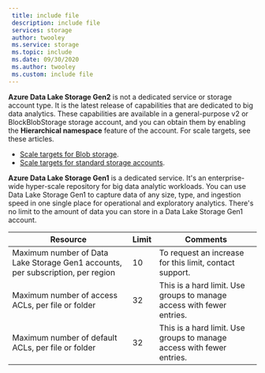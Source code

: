 ```yaml
---
 title: include file
 description: include file
 services: storage
 author: twooley
 ms.service: storage
 ms.topic: include
 ms.date: 09/30/2020
 ms.author: twooley
 ms.custom: include file
---
```


**Azure Data Lake Storage Gen2** is not a dedicated service or storage account type. It is the latest release of capabilities that are dedicated to big data analytics.  These capabilities are available in a general-purpose v2 or BlockBlobStorage storage account, and you can obtain them by enabling the **Hierarchical namespace** feature of the account. For scale targets, see these articles. 

- [Scale targets for Blob storage](../articles/storage/blobs/scalability-targets.md#scale-targets-for-blob-storage).
- [Scale targets for standard storage accounts](../articles/storage/common/scalability-targets-standard-account.md?toc=%252fazure%252fstorage%252fblobs%252ftoc.json#scale-targets-for-standard-storage-accounts).

**Azure Data Lake Storage Gen1** is a dedicated service. It's an enterprise-wide hyper-scale repository for big data analytic workloads. You can use Data Lake Storage Gen1 to capture data of any size, type, and ingestion speed in one single place for operational and exploratory analytics. There's no limit to the amount of data you can store in a Data Lake Storage Gen1 account.

| **Resource** | **Limit** | **Comments** |
| --- | --- | --- |
| Maximum number of Data Lake Storage Gen1 accounts, per subscription, per region |10 | To request an increase for this limit, contact support. |
| Maximum number of access ACLs, per file or folder |32 | This is a hard limit. Use groups to manage access with fewer entries. |
| Maximum number of default ACLs, per file or folder |32 | This is a hard limit. Use groups to manage access with fewer entries. |